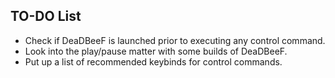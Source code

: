 ## TO-DO List

- Check if DeaDBeeF is launched prior to executing any control command.
- Look into the play/pause matter with some builds of DeaDBeeF.
- Put up a list of recommended keybinds for control commands.


